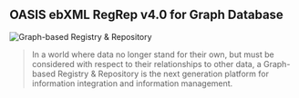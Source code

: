 ## OASIS ebXML RegRep v4.0 for Graph Database

![Graph-based Registry & Repository](https://raw.github.com/skrusche63/OASIS-ebXML-RegRep-v4.0/master/resources/GraphRegRep.png)

> In a world where data no longer stand for their own, but must be considered with respect to their relationships to other data, a Graph-based Registry & Repository is the next generation platform for information integration and information management. 
